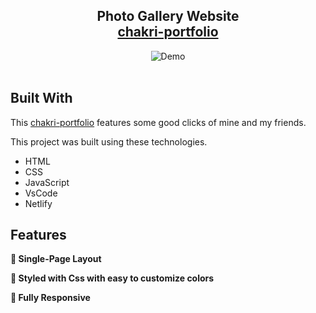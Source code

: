 <h2 align="center">
  Photo Gallery Website<br/>
  <a href="[https://chakri-portfolio.netlify.app/](https://chakri-gallery.netlify.app/)" target="_blank">chakri-portfolio</a>
</h2>
<div align="center">
  <img alt="Demo" src="./assets/project-1-a7dcf9f6.png" />
</div>

<br/>




## Built With

This <a href="https://chakri-portfolio.netlify.app/" target="_blank">chakri-portfolio</a> features some good clicks of mine and my friends.<br/>

This project was built using these technologies.

- HTML
- CSS
- JavaScript
- VsCode
- Netlify

## Features

**📖 Single-Page Layout**

**🎨 Styled with Css with easy to customize colors**

**📱 Fully Responsive**


